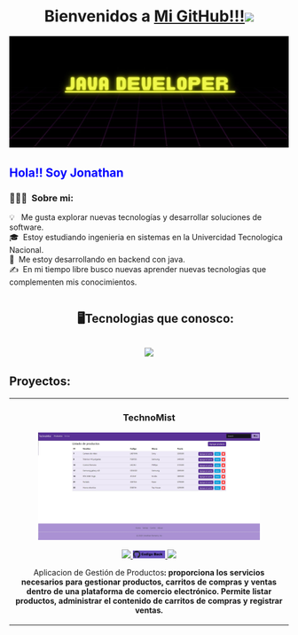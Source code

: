 
<h1 align="center">Bienvenidos a <a href="https://github.com/Jonathan-Romano">Mi GitHub!!!<a><img src="https://user-images.githubusercontent.com/73097560/115834477-dbab4500-a447-11eb-908a-139a6edaec5c.gif"></h1>

![Banner](https://raw.githubusercontent.com/Jonathan-Romano/Jonathan-Romano/master/assets/banner.jpg)

<h2 style="Color: blue;">Hola!! Soy Jonathan</h2>


### 👨🏻‍💻 &nbsp;Sobre mi:

💡 &nbsp; Me gusta explorar nuevas tecnologías y desarrollar soluciones de software.\
🎓 &nbsp;Estoy estudiando ingenieria en sistemas en la Univercidad Tecnologica Nacional.\
🌱 &nbsp;Me estoy desarrollando en backend con java.\
✍️ &nbsp;En mi tiempo libre busco nuevas aprender nuevas tecnologias que complementen mis conocimientos.


<!--h1 without bottom border-->
<div id="user-content-toc">
  <ul align="center">
    <summary><h2 style="display: inline-block">🖥Tecnologias que conosco:</h2></summary>
  </ul>
</div>
<!--tech stack icons-->
<p align="center">
  <a href="https://skillicons.dev">
    <img src="https://skillicons.dev/icons?i=java,spring,hibernate,mysql,docker,css,html,bootstrap,angular,c,js,typescript,vscode,eclipse,idea,postman,github,netlify,nodejs&perline=7" />
  </a>
</p>

## Proyectos:
<table>
<tr>
<td width="50%">
<h3 align="center">TechnoMist</h3>
<div align="center">
<a href="https://github.com/Jonathan-Romano/TechnoMist-Back-End" target="_blank"><img src="https://github.com/Jonathan-Romano/Jonathan-Romano/blob/main/assets/TechnoMist.jpg" width="400" alt="Curso básico android"></a>
<p>
<a href="https://github.com/Jonathan-Romano/TechnoMist-Back-End" target="_blank">
<img src="https://img.shields.io/badge/CÓDIGO-ff9?style=for-the-badge&logo=github&logoColor=black">
</a>
<a href="https://github.com/Jonathan-Romano/TechnoMist-Back-End" target="_blank">
<img style="width: 12%; height: auto;" src="https://github.com/Jonathan-Romano/Jonathan-Romano/blob/main/assets/codigo-back.jpg">
</a>
<a href="https://www.youtube.com/watch?v=O1oEGcQJSn0" target="_blank">
<img src="https://img.shields.io/badge/-Youtube-green?style=for-the-badge&color=fbfc40">
</a>
</p>
<p>Aplicacion de Gestión de Productos<strong>: proporciona los servicios necesarios para gestionar productos, carritos de compras y ventas dentro de una plataforma de comercio electrónico. Permite listar productos, administrar el contenido de carritos de compras y registrar ventas.
</div>
                                                                                      
</td>
